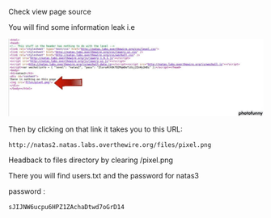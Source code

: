 Check view page source 

You will find some information leak 
i.e

<img src = https://github.com/surajreddy72/OverTheWire/blob/main/Natas/natas2.jpg />




Then by clicking on that link it takes you to this URL:
```
http://natas2.natas.labs.overthewire.org/files/pixel.png
```
Headback to files directory by clearing /pixel.png

There you will find users.txt and the password for natas3

password :
```
sJIJNW6ucpu6HPZ1ZAchaDtwd7oGrD14
```

